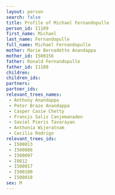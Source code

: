 ```yaml
---
layout: person
search: false
title: Profile of Michael Fernandopulle
person_id: I1109
first_name: Michael
last_name: Fernandopulle
full_name: Michael Fernandopulle
mother: Marie Bernadette Anandappa
mother_id: I500156
father: Ronald Fernandopulle
father_id: I1108
children:
children_ids:
partners:
partner_ids:
relevant_trees_names:
 - Anthony Anandappa
 - Peter Braze Anandappa
 - Casper Casie Chetty
 - Francis Salis Canjemanaden
 - Saviel Pieris Tavarayan
 - Anthonia Wijeratnam
 - Cecilia Rodrigo
relevant_trees_ids:
 - I500013
 - I500086
 - I500097
 - I0812
 - I500017
 - I500100
 - I500018
sex: M
---
```


